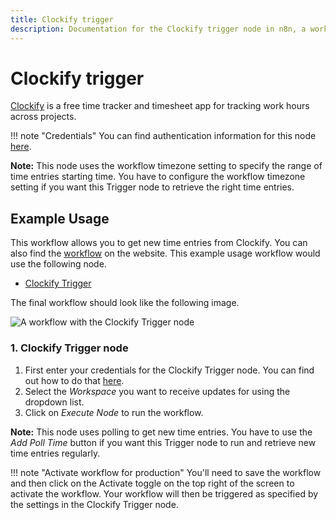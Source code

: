 ```yaml
---
title: Clockify trigger
description: Documentation for the Clockify trigger node in n8n, a workflow automation platform. Includes details of operations and configuration, and links to examples and credentials information.
---
```


# Clockify trigger

[Clockify](https://clockify.me/) is a free time tracker and timesheet app for tracking work hours across projects.

!!! note "Credentials"
    You can find authentication information for this node [here](/integrations/builtin/credentials/clockify/).


**Note:** This node uses the workflow timezone setting to specify the range of time entries starting time. You have to configure the workflow timezone setting if you want this Trigger node to retrieve the right time entries.

## Example Usage

This workflow allows you to get new time entries from Clockify. You can also find the [workflow](https://n8n.io/workflows/536) on the website. This example usage workflow would use the following node.

- [Clockify Trigger]()

The final workflow should look like the following image.

![A workflow with the Clockify Trigger node](/_images/integrations/builtin/trigger-nodes/clockifytrigger/workflow.png)


### 1. Clockify Trigger node

1. First enter your credentials for the Clockify Trigger node. You can find out how to do that [here](/integrations/builtin/credentials/clockify/).
2. Select the *Workspace* you want to receive updates for using the dropdown list.
3. Click on *Execute Node* to run the workflow.

**Note:** This node uses polling to get new time entries. You have to use the *Add Poll Time* button if you want this Trigger node to run and retrieve new time entries regularly.

!!! note "Activate workflow for production"
    You'll need to save the workflow and then click on the Activate toggle on the top right of the screen to activate the workflow. Your workflow will then be triggered as specified by the settings in the Clockify Trigger node.


